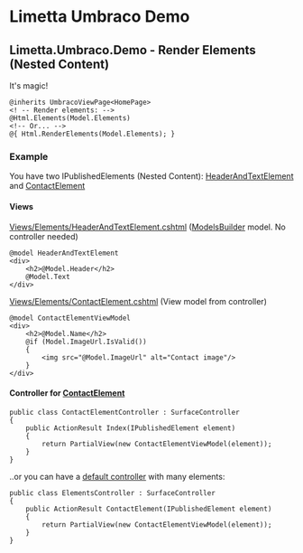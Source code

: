# Limetta Umbraco Demo

## Limetta.Umbraco.Demo - Render Elements (Nested Content)
It's magic!

    @inherits UmbracoViewPage<HomePage>
    <! -- Render elements: -->
    @Html.Elements(Model.Elements)
    <!-- Or... -->
    @{ Html.RenderElements(Model.Elements); }

### Example
You have two IPublishedElements (Nested Content): [HeaderAndTextElement](Limetta.Umbraco.Demo.ModelsBuilder/Models/HeaderAndTextElement.generated.cs) and [ContactElement](Limetta.Umbraco.Demo.ModelsBuilder/Models/ContactElement.generated.cs)

#### Views
[Views/Elements/HeaderAndTextElement.cshtml](Limetta.Umbraco.Demo.Web/Views/Elements/HeaderAndTextElement.cshtml) ([ModelsBuilder](https://our.umbraco.com/documentation/reference/templating/modelsbuilder/) model. No controller needed)

    @model HeaderAndTextElement
    <div>
        <h2>@Model.Header</h2>
        @Model.Text
    </div>
    
[Views/Elements/ContactElement.cshtml](Limetta.Umbraco.Demo.Web/Views/Elements/ContactElement.cshtml) (View model from controller)

    @model ContactElementViewModel
    <div>
        <h2>@Model.Name</h2>
	    @if (Model.ImageUrl.IsValid())
	    {
		    <img src="@Model.ImageUrl" alt="Contact image"/>
	    }
    </div>
    
 #### Controller for [ContactElement](Limetta.Umbraco.Demo.RenderElements/Controllers/ContactElementController.cs)
 
    public class ContactElementController : SurfaceController
    {
        public ActionResult Index(IPublishedElement element)
        {
            return PartialView(new ContactElementViewModel(element));
        }
    }
    
..or you can have a [default controller](Limetta.Umbraco.Demo.RenderElements/Controllers/ElementsController.cs) with many elements:

    public class ElementsController : SurfaceController
    {
        public ActionResult ContactElement(IPublishedElement element)
        {
            return PartialView(new ContactElementViewModel(element));
        }
    }
